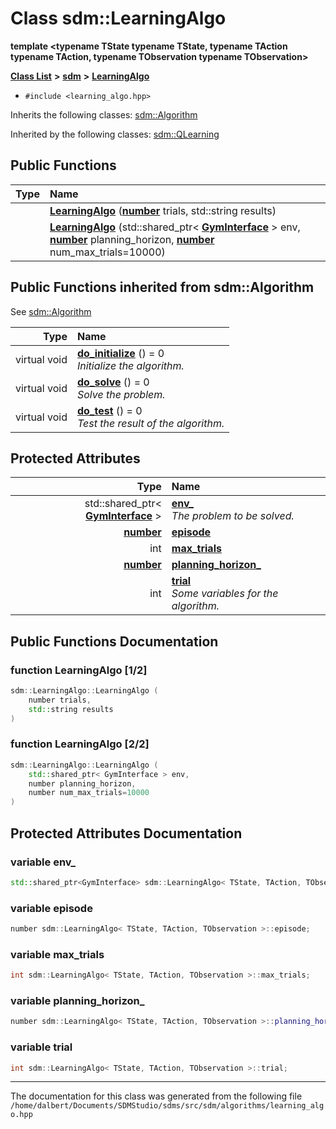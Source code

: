 
<NavBar active_item_id="2"/>

# Class sdm::LearningAlgo

**template &lt;typename TState typename TState, typename TAction typename TAction, typename TObservation typename TObservation&gt;**


[**Class List**](annotated.md) **>** [**sdm**](namespacesdm.md) **>** [**LearningAlgo**](classsdm_1_1LearningAlgo.md)





* `#include <learning_algo.hpp>`



Inherits the following classes: [sdm::Algorithm](classsdm_1_1Algorithm.md)


Inherited by the following classes: [sdm::QLearning](classsdm_1_1QLearning.md)














## Public Functions

| Type | Name |
| ---: | :--- |
|   | [**LearningAlgo**](classsdm_1_1LearningAlgo.md#function-learningalgo-1-2) ([**number**](namespacesdm.md#typedef-number) trials, std::string results) <br> |
|   | [**LearningAlgo**](classsdm_1_1LearningAlgo.md#function-learningalgo-2-2) (std::shared\_ptr&lt; [**GymInterface**](classsdm_1_1GymInterface.md) &gt; env, [**number**](namespacesdm.md#typedef-number) planning\_horizon, [**number**](namespacesdm.md#typedef-number) num\_max\_trials=10000) <br> |

## Public Functions inherited from sdm::Algorithm

See [sdm::Algorithm](classsdm_1_1Algorithm.md)

| Type | Name |
| ---: | :--- |
| virtual void | [**do\_initialize**](classsdm_1_1Algorithm.md#function-do-initialize) () = 0<br>_Initialize the algorithm._  |
| virtual void | [**do\_solve**](classsdm_1_1Algorithm.md#function-do-solve) () = 0<br>_Solve the problem._  |
| virtual void | [**do\_test**](classsdm_1_1Algorithm.md#function-do-test) () = 0<br>_Test the result of the algorithm._  |







## Protected Attributes

| Type | Name |
| ---: | :--- |
|  std::shared\_ptr&lt; [**GymInterface**](classsdm_1_1GymInterface.md) &gt; | [**env\_**](classsdm_1_1LearningAlgo.md#variable-env-)  <br>_The problem to be solved._  |
|  [**number**](namespacesdm.md#typedef-number) | [**episode**](classsdm_1_1LearningAlgo.md#variable-episode)  <br> |
|  int | [**max\_trials**](classsdm_1_1LearningAlgo.md#variable-max-trials)  <br> |
|  [**number**](namespacesdm.md#typedef-number) | [**planning\_horizon\_**](classsdm_1_1LearningAlgo.md#variable-planning-horizon-)  <br> |
|  int | [**trial**](classsdm_1_1LearningAlgo.md#variable-trial)  <br>_Some variables for the algorithm._  |








## Public Functions Documentation


### function LearningAlgo [1/2]


```cpp
sdm::LearningAlgo::LearningAlgo (
    number trials,
    std::string results
) 
```



### function LearningAlgo [2/2]


```cpp
sdm::LearningAlgo::LearningAlgo (
    std::shared_ptr< GymInterface > env,
    number planning_horizon,
    number num_max_trials=10000
) 
```


## Protected Attributes Documentation


### variable env\_ 


```cpp
std::shared_ptr<GymInterface> sdm::LearningAlgo< TState, TAction, TObservation >::env_;
```



### variable episode 


```cpp
number sdm::LearningAlgo< TState, TAction, TObservation >::episode;
```



### variable max\_trials 


```cpp
int sdm::LearningAlgo< TState, TAction, TObservation >::max_trials;
```



### variable planning\_horizon\_ 


```cpp
number sdm::LearningAlgo< TState, TAction, TObservation >::planning_horizon_;
```



### variable trial 


```cpp
int sdm::LearningAlgo< TState, TAction, TObservation >::trial;
```



------------------------------
The documentation for this class was generated from the following file `/home/dalbert/Documents/SDMStudio/sdms/src/sdm/algorithms/learning_algo.hpp`